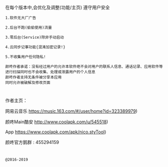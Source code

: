 在每个版本中,会优化及调整(功能/主页) 遵守用户安全
```
1.软件无大厂广告

2.后台不跑(偷偷使用)流量

3.零后台(Service)除非手动启动

4.云同步记事功能{混淆加密记录!}

5.不收集用户任何隐私!

颜咚作者承诺：没有经过用户的允许本软件绝不会对用户的联系人信息、通话记录、应用软件等进行扫描同时也不会收集、处理或泄露用户的个人信息
颜咚作者支持无条件被分享本应用
同时允许被破解及修改页面
```
# 

作者主页：

网易云音乐 https://music.163.com/#/user/home?id=323389979)

颜咚Main酷安 http://www.coolapk.com/u/545518)

App https://www.coolapk.com/apk/nico.styTool)

颜咚官方鹅群 : 455294159

# 
```
@2016-2019
```

